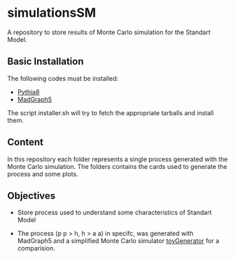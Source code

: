 # simulationsSM
A repository to store results of Monte Carlo simulation for the Standart Model.


## Basic Installation ##

The following codes must be installed:

  * [Pythia8](http://lcgapp.cern.ch/project/simu/HepMC/)
  * [MadGraph5](https://launchpad.net/mg5amcnlo/)


The script installer.sh will try to fetch the appropriate tarballs and install them.

## Content ##

In this repository each folder represents a single process generated with the Monte Carlo simulation. The folders contains the cards used to generate the process and some plots.

## Objectives ## 

  * Store process used to understand some characteristics of Standart Model

  * The process (p p > h, h > a a) in specifc, was generated with MadGraph5 and a simplified Monte Carlo simulator [toyGenerator](https://github.com/viniciusrocca/toyGenerator) for a comparision.




